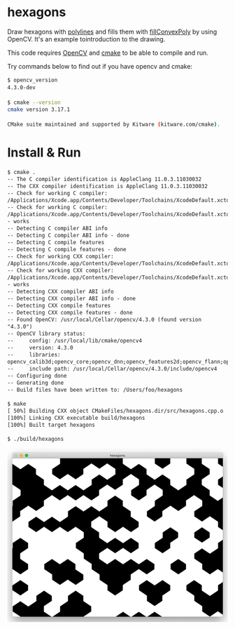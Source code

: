 hexagons
========

Draw hexagons with [polylines](https://docs.opencv.org/master/d6/d6e/group__imgproc__draw.html#gaa3c25f9fb764b6bef791bf034f6e26f5) and fills them with [fillConvexPoly](https://docs.opencv.org/master/d6/d6e/group__imgproc__draw.html#ga9bb982be9d641dc51edd5e8ae3624e1f) by using OpenCV. It's an example tointroduction to the drawing.

This code requires [OpenCV](https://github.com/opencv/opencv) and [cmake](https://cmake.org/install/) to be able to compile and run.

Try commands below to find out if you have opencv and cmake:

```bash
$ opencv_version
4.3.0-dev

$ cmake --version
cmake version 3.17.1

CMake suite maintained and supported by Kitware (kitware.com/cmake).
```

Install & Run
=============

```
$ cmake .
-- The C compiler identification is AppleClang 11.0.3.11030032
-- The CXX compiler identification is AppleClang 11.0.3.11030032
-- Check for working C compiler: /Applications/Xcode.app/Contents/Developer/Toolchains/XcodeDefault.xctoolchain/usr/bin/cc
-- Check for working C compiler: /Applications/Xcode.app/Contents/Developer/Toolchains/XcodeDefault.xctoolchain/usr/bin/cc - works
-- Detecting C compiler ABI info
-- Detecting C compiler ABI info - done
-- Detecting C compile features
-- Detecting C compile features - done
-- Check for working CXX compiler: /Applications/Xcode.app/Contents/Developer/Toolchains/XcodeDefault.xctoolchain/usr/bin/c++
-- Check for working CXX compiler: /Applications/Xcode.app/Contents/Developer/Toolchains/XcodeDefault.xctoolchain/usr/bin/c++ - works
-- Detecting CXX compiler ABI info
-- Detecting CXX compiler ABI info - done
-- Detecting CXX compile features
-- Detecting CXX compile features - done
-- Found OpenCV: /usr/local/Cellar/opencv/4.3.0 (found version "4.3.0")
-- OpenCV library status:
--     config: /usr/local/lib/cmake/opencv4
--     version: 4.3.0
--     libraries: opencv_calib3d;opencv_core;opencv_dnn;opencv_features2d;opencv_flann;opencv_gapi;opencv_highgui;opencv_imgcodecs;opencv_imgproc;opencv_ml;opencv_objdetect;opencv_photo;opencv_stitching;opencv_video;opencv_videoio
--     include path: /usr/local/Cellar/opencv/4.3.0/include/opencv4
-- Configuring done
-- Generating done
-- Build files have been written to: /Users/foo/hexagons

$ make
[ 50%] Building CXX object CMakeFiles/hexagons.dir/src/hexagons.cpp.o
[100%] Linking CXX executable build/hexagons
[100%] Built target hexagons

$ ./build/hexagons
```

![hexagons](https://github.com/erhangundogan/hexagons/blob/master/hexagons.png)
